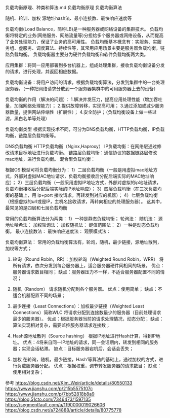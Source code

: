 负载均衡原理、种类和算法.md
负载均衡原理
负载均衡算法

随机、轮训、加权
源地址hash法、最小连接数、最快响应速度等



负载均衡(Load Balance，简称LB)是一种服务器或网络设备的集群技术。
负载均衡将特定的业务(网络服务、网络流量等)分担给多个服务器或网络设备，从而提高了业务处理能力，保证了业务的高可用性。
负载均衡基本概念有：实服务、实服务组、虚服务、调度算法、持续性等，其常用应用场景主要是服务器负载均衡，链路负载均衡。
负载均衡器主要分为硬件负载均衡和软件负载均衡两大类。




应用集群：将同一应用部署到多台机器上，组成处理集群，接收负载均衡设备分发的请求，进行处理，并返回相应数据。

负载均衡设备：将用户访问的请求，根据负载均衡算法，分发到集群中的一台处理服务器。（一种把网络请求分散到一个服务器集群中的可用服务器上去的设备）

负载均衡的作用（解决的问题）：
1.解决并发压力，提高应用处理性能（增加吞吐量，加强网络处理能力）；
2.提供故障转移，实现高可用；
3.通过添加或减少服务器数量，提供网站伸缩性（扩展性）；
4.安全防护；（负载均衡设备上做一些过滤，黑白名单等处理）



负载均衡类型
根据实现技术不同，可分为DNS负载均衡，HTTP负载均衡，IP负载均衡，链路层负载均衡等。

DNS负载均衡
HTTP负载均衡（Nginx,Haproxy）
IP负载均衡：在网络层通过修改请求目标地址进行负载均衡。
链路层负载均衡：通信协议的数据链路层修改mac地址，进行负载均衡。
混合型负载均衡：


根据OSI模型可将负载均衡分为：
1）二层负载均衡（一般是用虚拟mac地址方式，外部对虚拟MAC地址请求，负载均衡接收后分配后端实际的MAC地址响应）；
2）三层负载均衡（一般采用虚拟IP地址方式，外部对虚拟的ip地址请求，负载均衡接收后分配后端实际的IP地址响应）；
3）四层负载均衡（在三次负载均衡的基础上，用 ip+port 接收请求，再转发到对应的机器）；
4）七层负载均衡（根据虚拟的url或是IP，主机名接收请求，再转向相应的处理服务器）。
这其中，最常见的是四层和七层负载均衡


常用的负载均衡算法分为两类：
1）一种是静态负载均衡；
    轮询法：
    随机法：
    源地址哈希法：
    加权轮询法：
    加权随机法：
    键值范围法：
2）一种是动态负载均衡。
    最小连接数法：
    最快响应速度法：
    观察模式法：



负载均衡算法：
常用的负载均衡算法有，轮询，随机，最少链接，源地址散列，加权等方式；

1. 轮询（Round Robin，RR）：加权轮询（Weighted Round Robin，WRR）
将所有请求，依次分发到每台服务器上，适合服务器硬件同相同的场景。
优点：服务器请求数目相同；
缺点：服务器压力不一样，不适合服务器配置不同的情况；

2. 随机（Random）
请求随机分配到各个服务器。
优点：使用简单；
缺点：不适合机器配置不同的场景；

3. 最少连接（Least Connections）：加权最少链接（Weighted Least Connections）简称WLC
将请求分配到连接数最少的服务器（目前处理请求最少的服务器）。
优点：根据服务器当前的请求处理情况，动态分配；
缺点：算法实现相对复杂，需要监控服务器请求连接数；

4. Hash源地址散列（Source hashing）
根据IP地址进行Hash计算，得到IP地址。
优点：4将来自同一IP地址的请求，同一会话期内，转发到相同的服务器；实现会话粘滞。
缺点：目标服务器宕机后，会话会丢失；

5. 加权
在轮询，随机，最少链接，Hash’等算法的基础上，通过加权的方式，进行负载服务器分配。
优点：根据权重，调节转发服务器的请求数目；
缺点：使用相对复杂；







参考
https://blog.csdn.net/Kim_Weir/article/details/80550133
https://www.jianshu.com/p/215b5575107c
https://www.jianshu.com/p/7bb52818b8a9
https://blog.51cto.com/7346473/1597135
https://segmentfault.com/a/1190000019026606
https://blog.csdn.net/a724888/article/details/80775778

